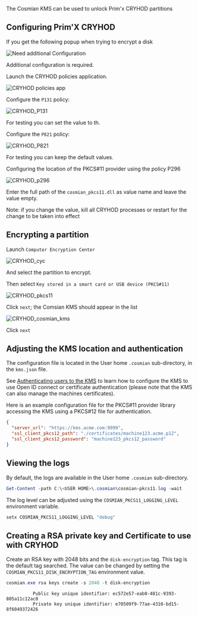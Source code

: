 The Cosmian KMS can be used to unlock Prim'x CRYHOD partitions

## Configuring Prim'X CRYHOD

If you get the following popup when trying to encrypt a disk

![Need additional Configuration](
images/cryhod_need_additional_configuration.png)

Additional configuration is required.

Launch the CRYHOD policies application.

![CRYHOD policies app](images/cryhod_policies_app.png)

Configure the `P131` policy:

![CRYHOD_P131](images/cryhod_p131.png)

For testing you can set the value to th.

Configure the `P821` policy:

![CRYHOD_P821](images/cryhod_p821.png)

For testing you can keep the default values.

Configuring the location of the PKCS#11 provider using the policy P296

![CRYHOD_p296](images/cryhod_p296.png)

Enter the full path of the `cosmian_pkcs11.dll` as value name and leave the value empty.

Note: if you change the value, kill all CRYHOD processes or restart
for the change to be taken into effect

## Encrypting a partition

Launch `Computer Encryption Center`

![CRYHOD_cyc](images/cruhod_encryption_center.png)

And select the partition to encrypt.

Then select `Key stored in a smart card or USB device (PKCS#11)`

![CRYHOD_pkcs11](images/cryhod_pkcs11.png)

Click `next`; the Comsian KMS should appear in the list

![CRYHOD_cosmian_kms](images/cryhod_cosmian_kms.png)

Click `next`

## Adjusting the KMS location and authentication

The configuration file is located in the User home `.cosmian` sub-directory,
in the `kms.json` file.

See [Authenticating users to the KMS](../authentication.md#authenticating-using-tls-client-certificates) to learn
how to configure the
KMS to use Open ID connect or certificate authentication (please note that the KMS can
also manage the machines certificates).

Here is an example configuration file for the PKCS#11 provider library accessing the KMS using a
PKCS#12 file for authentication.

```json
{
  "server_url": "https://kms.acme.com:9999",
  "ssl_client_pkcs12_path": "./certificates/machine123.acme.p12",
  "ssl_client_pkcs12_password": "machine123_pkcs12_password"
}
```

## Viewing the logs

By default, the logs are available in the User home `.cosmian` sub-directory.

```powershell
Get-Content -path C:\<USER HOME>\.cosmian\cosmian-pkcs11.log -wait
```

The log level can be adjusted using the `COSMIAN_PKCS11_LOGGING_LEVEL` environment variable.

```powershell
setx COSMIAN_PKCS11_LOGGING_LEVEL "debug"
```

## Creating a RSA private key and Certificate to use with CRYHOD

Create an RSA key with 2048 bits and the `disk-encryption` tag.
This tag is the default tag searched. The value can be changed by setting
the `COSMIAN_PKCS11_DISK_ENCRYPTION_TAG` environment value.

```powershell
cosmian.exe rsa keys create -s 2048 -t disk-encryption
```

```shell
          Public key unique identifier: ec572e57-eab0-481c-9393-805a11c12ac0
          Private key unique identifier: e70509f9-77ae-4310-bd15-8f6049372426
```
